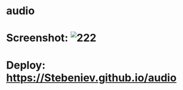 # audio
# Screenshot: ![222](https://github.com/user-attachments/assets/b7650f7a-a621-46dd-8bd5-c399080531a6)

# Deploy: https://Stebeniev.github.io/audio
